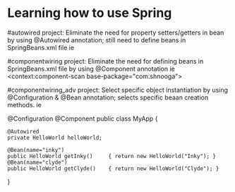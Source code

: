 # Learning how to use Spring

#autowired project: 
  Eliminate the need for property setters/getters in bean by using @Autowired annotation; still need to define beans in SpringBeans.xml file
  ie 
  <beans>
    <bean id="myAppBean" class="com.shnooga.MyApp">
        <property name="helloWorld" ref="helloBean" />
    </bean>
    <bean id="helloBean" class="com.shnooga.HelloWorld" />
  </beans>

#componentwiring project: 
  Eliminate the need for defining beans in SpringBeans.xml file by using @Component annotation
  ie 
  <beans>
    <context:component-scan base-package="com.shnooga">
  </beans>

#componentwiring_adv project: 
  Select specific object instantiation by using @Configuration & @Bean annotation; selects specific beaan creation methods. 
  ie

  @Configuration
  @Component
  public class MyApp {

    @Autowired
    private HelloWorld helloWorld;

    @Bean(name="inky")
    public HelloWorld getInky()     { return new HelloWorld("Inky"); }
    @Bean(name="clyde")
    public HelloWorld getClyde()    { return new HelloWorld("Clyde"); }
  }
